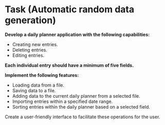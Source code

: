 # **Task (Automatic random data generation)**
**Develop a daily planner application with the following capabilities:**

- Creating new entries.
- Deleting entries.
- Editing entries.

**Each individual entry should have a minimum of five fields.**

**Implement the following features:**

- Loading data from a file.
- Saving data to a file.
- Adding data to the current daily planner from a selected file.
- Importing entries within a specified date range.
- Sorting entries within the daily planner based on a selected field.

Create a user-friendly interface to facilitate these operations for the user.

